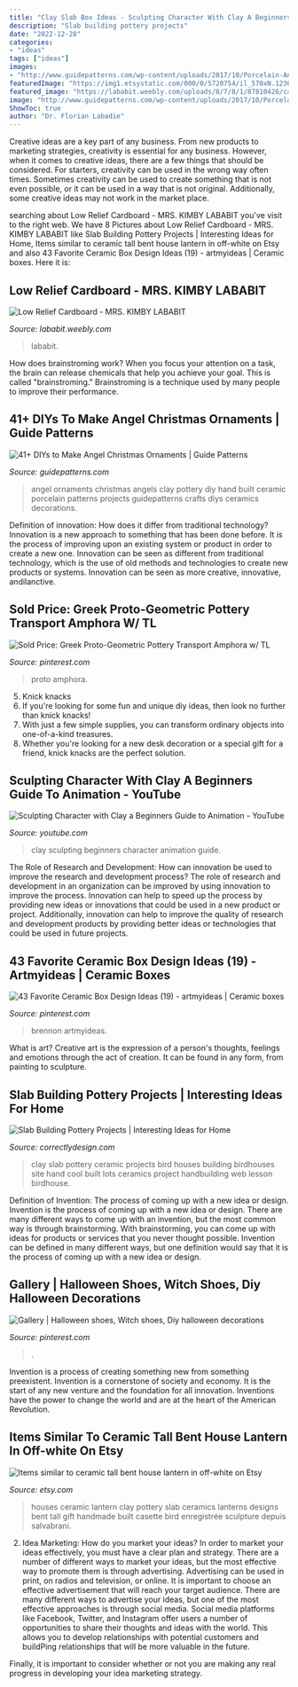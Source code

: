 ```yaml
---
title: "Clay Slab Box Ideas - Sculpting Character With Clay A Beginners Guide To Animation"
description: "Slab building pottery projects"
date: "2022-12-28"
categories:
- "ideas"
tags: ["ideas"]
images:
- "http://www.guidepatterns.com/wp-content/uploads/2017/10/Porcelain-Angel-Ornaments.jpg"
featuredImage: "https://img1.etsystatic.com/000/0/5720754/il_570xN.123059829.jpg"
featured_image: "https://lababit.weebly.com/uploads/8/7/8/1/87810426/cardboard-low-relief-may-20-2020-at-6-16-pm_orig.png"
image: "http://www.guidepatterns.com/wp-content/uploads/2017/10/Porcelain-Angel-Ornaments.jpg"
ShowToc: true
author: "Dr. Florian Labadie"
---
```



Creative ideas are a key part of any business. From new products to marketing strategies, creativity is essential for any business. However, when it comes to creative ideas, there are a few things that should be considered. For starters, creativity can be used in the wrong way often times. Sometimes creativity can be used to create something that is not even possible, or it can be used in a way that is not original. Additionally, some creative ideas may not work in the market place.

	

		
searching about Low Relief Cardboard - MRS. KIMBY LABABIT you've visit to the right web. We have 8 Pictures about Low Relief Cardboard - MRS. KIMBY LABABIT like Slab Building Pottery Projects | Interesting Ideas for Home, Items similar to ceramic tall bent house lantern in off-white on Etsy and also 43 Favorite Ceramic Box Design Ideas (19) - artmyideas | Ceramic boxes. Here it is:
		
    
## Low Relief Cardboard - MRS. KIMBY LABABIT

<img loading=lazy src="https://lababit.weebly.com/uploads/8/7/8/1/87810426/cardboard-low-relief-may-20-2020-at-6-16-pm_orig.png" onerror="this.onerror=null;this.src='https://tse1.mm.bing.net/th?id=OIP.8vWHWnMJdhrPEXXJy3D1NQHaEj&amp;pid=15.1';" alt="Low Relief Cardboard - MRS. KIMBY LABABIT">

_Source: lababit.weebly.com_

>lababit. 

	

How does brainstroming work?
When you focus your attention on a task, the brain can release chemicals that help you achieve your goal. This is called "brainstroming." Brainstroming is a technique used by many people to improve their performance.

    
## 41+ DIYs To Make Angel Christmas Ornaments | Guide Patterns

<img loading=lazy src="http://www.guidepatterns.com/wp-content/uploads/2017/10/Porcelain-Angel-Ornaments.jpg" onerror="this.onerror=null;this.src='https://tse3.mm.bing.net/th?id=OIP.gASh0Jb8_j2KYQ6rDaARTQHaNJ&amp;pid=15.1';" alt="41+ DIYs to Make Angel Christmas Ornaments | Guide Patterns">

_Source: guidepatterns.com_

>angel ornaments christmas angels clay pottery diy hand built ceramic porcelain patterns projects guidepatterns crafts diys ceramics decorations. 

	

Definition of innovation: How does it differ from traditional technology?
Innovation is a new approach to something that has been done before. It is the process of improving upon an existing system or product in order to create a new one. Innovation can be seen as different from traditional technology, which is the use of old methods and technologies to create new products or systems. Innovation can be seen as more creative, innovative, andilanctive.

    
## Sold Price: Greek Proto-Geometric Pottery Transport Amphora W/ TL

<img loading=lazy src="https://i.pinimg.com/736x/ce/6d/4f/ce6d4f35061db1d3b2f5bc212679d7b7.jpg" onerror="this.onerror=null;this.src='https://tse2.mm.bing.net/th?id=OIP.lKUSvmIJABbqZoc_l_G3-gHaLG&amp;pid=15.1';" alt="Sold Price: Greek Proto-Geometric Pottery Transport Amphora w/ TL">

_Source: pinterest.com_

>proto amphora. 

	

5. Knick knacks
1. If you're looking for some fun and unique diy ideas, then look no further than knick knacks!
2. With just a few simple supplies, you can transform ordinary objects into one-of-a-kind treasures.
3. Whether you're looking for a new desk decoration or a special gift for a friend, knick knacks are the perfect solution.

    
## Sculpting Character With Clay A Beginners Guide To Animation - YouTube

<img loading=lazy src="https://i.ytimg.com/vi/UKg_MBKXvsg/maxresdefault.jpg" onerror="this.onerror=null;this.src='https://tse1.mm.bing.net/th?id=OIP.m2J3uFojt928mDZYq8U8WwHaEK&amp;pid=15.1';" alt="Sculpting Character with Clay a Beginners Guide to Animation - YouTube">

_Source: youtube.com_

>clay sculpting beginners character animation guide. 

	

The Role of Research and Development: How can innovation be used to improve the research and development process?
The role of research and development in an organization can be improved by using innovation to improve the process. Innovation can help to speed up the process by providing new ideas or innovations that could be used in a new product or project. Additionally, innovation can help to improve the quality of research and development products by providing better ideas or technologies that could be used in future projects.

    
## 43 Favorite Ceramic Box Design Ideas (19) - Artmyideas | Ceramic Boxes

<img loading=lazy src="https://i.pinimg.com/736x/7b/fb/0c/7bfb0cdd88b0a2db1a5a60626852cc9a.jpg" onerror="this.onerror=null;this.src='https://tse4.mm.bing.net/th?id=OIP.f3yLI97K0zIB5vGiO2RDcgHaKE&amp;pid=15.1';" alt="43 Favorite Ceramic Box Design Ideas (19) - artmyideas | Ceramic boxes">

_Source: pinterest.com_

>brennon artmyideas. 

	

What is art?
Creative art is the expression of a person's thoughts, feelings and emotions through the act of creation. It can be found in any form, from painting to sculpture.

    
## Slab Building Pottery Projects | Interesting Ideas For Home

<img loading=lazy src="http://www.correctlydesign.com/wp-content/uploads/2015/05/Slab-Building-Pottery-Projects-8.jpg" onerror="this.onerror=null;this.src='https://tse1.mm.bing.net/th?id=OIP.PdfebmIfIlSQUuXpiDl5jwHaFe&amp;pid=15.1';" alt="Slab Building Pottery Projects | Interesting Ideas for Home">

_Source: correctlydesign.com_

>clay slab pottery ceramic projects bird houses building birdhouses site hand cool built lots ceramics project handbuilding web lesson birdhouse. 

	

Definition of Invention: The process of coming up with a new idea or design.
Invention is the process of coming up with a new idea or design. There are many different ways to come up with an invention, but the most common way is through brainstorming. With brainstorming, you can come up with ideas for products or services that you never thought possible. Invention can be defined in many different ways, but one definition would say that it is the process of coming up with a new idea or design.

    
## Gallery | Halloween Shoes, Witch Shoes, Diy Halloween Decorations

<img loading=lazy src="https://i.pinimg.com/736x/b1/db/3c/b1db3ce833d416fe4f9bffbb65ea4cad--witch-shoes-witches.jpg" onerror="this.onerror=null;this.src='https://tse2.mm.bing.net/th?id=OIP.Un6faDQAp6dzXG-5h_05kAHaJE&amp;pid=15.1';" alt="Gallery | Halloween shoes, Witch shoes, Diy halloween decorations">

_Source: pinterest.com_

>. 

	

Invention is a process of creating something new from something preexistent. Invention is a cornerstone of society and economy. It is the start of any new venture and the foundation for all innovation. Inventions have the power to change the world and are at the heart of the American Revolution.

    
## Items Similar To Ceramic Tall Bent House Lantern In Off-white On Etsy

<img loading=lazy src="https://img1.etsystatic.com/000/0/5720754/il_570xN.123059829.jpg" onerror="this.onerror=null;this.src='https://tse4.mm.bing.net/th?id=OIP.onFELxbgcTntFISP2LM1VwHaJ4&amp;pid=15.1';" alt="Items similar to ceramic tall bent house lantern in off-white on Etsy">

_Source: etsy.com_

>houses ceramic lantern clay pottery slab ceramics lanterns designs bent tall gift handmade built casette bird enregistrée sculpture depuis salvabrani. 

	

2. Idea Marketing: How do you market your ideas?
In order to market your ideas effectively, you must have a clear plan and strategy. There are a number of different ways to market your ideas, but the most effective way to promote them is through advertising. Advertising can be used in print, on radios and television, or online. It is important to choose an effective advertisement that will reach your target audience.
There are many different ways to advertise your ideas, but one of the most effective approaches is through social media. Social media platforms like Facebook, Twitter, and Instagram offer users a number of opportunities to share their thoughts and ideas with the world. This allows you to develop relationships with potential customers and buildPing relationships that will be more valuable in the future.

Finally, it is important to consider whether or not you are making any real progress in developing your idea marketing strategy.

